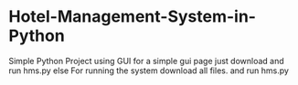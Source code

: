 # Hotel-Management-System-in-Python
Simple Python Project using GUI
for a simple gui page just download and run hms.py
else
For running the system download all files.
and run hms.py

